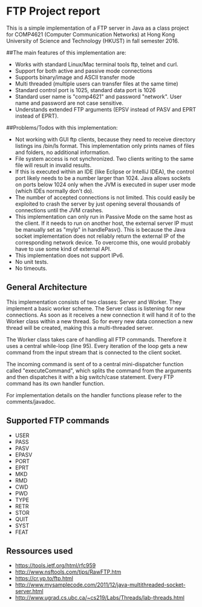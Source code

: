 # FTP Project report

This is a simple implementation of a FTP server in Java as a class project for COMP4621 (Computer Communication Networks) at Hong Kong University of Science and Technology (HKUST) in fall semester 2016.

##The main features of this implementation are:

- Works with standard Linux/Mac terminal tools ftp, telnet and curl.
- Support for both active and passive mode connections
- Supports binary/image and ASCII transfer mode
- Multi threaded (multiple users can transfer files at the same time)
- Standard control port is 1025, standard data port is 1026
- Standard user name is "comp4621" and password "network". User name and password are not case sensitive.
- Understands extended FTP arguments (EPSV instead of PASV and EPRT instead of EPRT).

##Problems/Todos with this implementation:

- Not working with GUI ftp clients, because they need to receive directory listings ins /bin/ls format. This implementation only prints names of files and folders, no additional information.
- File system access is not synchronized. Two clients writing to the same file will result in invalid results.
- If this is executed within an IDE (like Eclipse or IntelliJ IDEA), the control port likely needs to be a number larger than 1024. Java allows sockets on ports below 1024 only when the JVM is executed in super user mode (which IDEs normally don't do).
- The number of accepted connections is not limited. This could easily be exploited to crash the server by just opening several thousands of connections until the JVM crashes.
- This implementation can only run in Passive Mode on the same host as the client. If it needs to run on another host, the external server IP must be manually set as "myIp" in handlePasv(). This is because the Java socket implementation does not reliably return the external IP of the corresponding network device. To overcome this, one would probably have to use some kind of external API.
- This implementation does not support IPv6.
- No unit tests.
- No timeouts.

## General Architecture

This implementation consists of two classes: Server and Worker. They implement a basic worker scheme. The Server class is listening for new connections. As soon as it receives a new connection it will hand it of to the Worker class within a new thread. So for every new data connection a new thread will be created, making this a multi-threaded server.

The Worker class takes care of handling all FTP commands. Therefore it uses a central while-loop (line 95). Every iteration of the loop gets a new command from the input stream that is connected to the client socket.

The incoming command is sent of to a central mini-dispatcher function called "executeCommand", which splits the command from the arguments and then dispatches it with a big switch/case statement. Every FTP command has its own handler function.

For implementation details on the handler functions please refer to the comments/javadoc.

## Supported FTP commands
* USER
* PASS
* PASV
* EPASV
* PORT
* EPRT
* MKD
* RMD
* CWD
* PWD
* TYPE
* RETR
* STOR
* QUIT
* SYST
* FEAT

## Ressources used
* https://tools.ietf.org/html/rfc959
* http://www.nsftools.com/tips/RawFTP.htm
* https://cr.yp.to/ftp.html
* http://www.mysamplecode.com/2011/12/java-multithreaded-socket-server.html
* http://www.ugrad.cs.ubc.ca/~cs219/Labs/Threads/lab-threads.html
